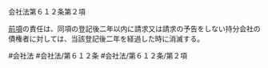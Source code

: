 会社法第６１２条第２項

[前項](会社法＿＿＿＿第６１２条第１項)の責任は、同項の登記後二年以内に請求又は請求の予告をしない持分会社の債権者に対しては、当該登記後二年を経過した時に消滅する。

#会社法
#会社法/第６１２条
#会社法/第６１２条/第２項

